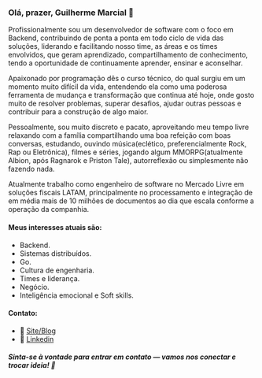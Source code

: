 ### Olá, prazer, Guilherme Marcial 🤝

Profissionalmente sou um desenvolvedor de software com o foco em Backend, contribuindo de ponta a ponta em todo ciclo de vida das soluções, liderando e facilitando nosso time, as áreas e os times envolvidos, que geram aprendizado, compartilhamento de conhecimento, tendo a oportunidade de continuamente aprender, ensinar e aconselhar.

Apaixonado por programação dês o curso técnico, do qual surgiu em um momento muito difícil da vida, entendendo ela como uma poderosa ferramenta de mudança e transformação que continua até hoje, onde gosto muito de resolver problemas, superar desafios, ajudar outras pessoas e contribuir para a construção de algo maior.

Pessoalmente, sou muito discreto e pacato, aproveitando meu tempo livre relaxando com a família compartilhando uma boa refeição com boas conversas, estudando, ouvindo música(eclético, preferencialmente Rock, Rap ou Eletrônica), filmes e séries, jogando algum MMORPG(atualmente Albion, após Ragnarok e Priston Tale), autorreflexão ou simplesmente não fazendo nada.

Atualmente trabalho como engenheiro de software no Mercado Livre em soluções fiscais LATAM, principalmente no processamento e integração de em média mais de 10 milhões de documentos ao dia que escala conforme a operação da companhia.

#### Meus interesses atuais são:
- Backend.
- Sistemas distribuídos.
- Go.
- Cultura de engenharia.
- Times e liderança.
- Negócio.
- Inteligência emocional e Soft skills.

#### Contato:
* 🐉 [Site/Blog](https://www.gmarcial.com)
* 🤝 [Linkedin](https://www.linkedin.com/in/guilherme-felipe-ferreira-marcial-0048a9125)

##### Sinta-se à vontade para entrar em contato — vamos nos conectar e trocar ideia! 🚀
